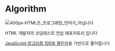 # Algorithm
![400px-HTML은_프로그래밍_언어가_아닙니다](https://github.com/clicelee/Algorithm/assets/131771046/fc697af9-a3bd-4c50-a773-e40110b362b8)

HTML 개발자의 코딩테스트 연습 레포지토리 입니다

[JavaScript 알고리즘 100일 챌린지](https://youtube.com/playlist?list=PLkfUwwo13dlWZxOdbvMhkzhAowaiEjuGS&si=cF7D2s-3_F5yz3Ul)을 기반으로 풀이됩니다
